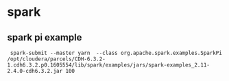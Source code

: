 # spark





## spark pi example



```shell
 spark-submit --master yarn  --class org.apache.spark.examples.SparkPi  /opt/cloudera/parcels/CDH-6.3.2-1.cdh6.3.2.p0.1605554/lib/spark/examples/jars/spark-examples_2.11-2.4.0-cdh6.3.2.jar 100 

```

